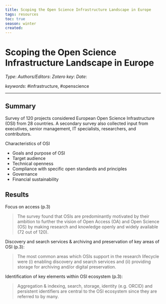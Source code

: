```yaml
---
title: Scoping the Open Science Infrastructure Landscape in Europe
tags: resources
toc: true
season: winter
created: 
---
```


# Scoping the Open Science Infrastructure Landscape in Europe

*Type*:
*Authors/Editors*:
*Zotero key*: 
*Date*: 

*keywords*: #infrastructure, #openscience

---

## Summary

Survey of 120 projects considered European Open Science Infrastructure (OSI) from 28 countries. A secondary survey also collected input from executives, senior management, IT specialists, researchers, and contributors.


Characteristics of OSI

- Goals and purpose of OSI
- Target audience
- Technical openness
- Compliance with specific open standards and principles
- Governance
- Financial sustainability

## Results

Focus on access (p.3)

> The survey found that OSIs are predominantly motivated by their ambition to further the vision of Open Access (OA) and Open Science (OS) by making research and knowledge openly and widely available (72 out of 120).

Discovery and search services & archiving and preservation of key areas of OSI (p.3):

> The most common areas which OSIs support in the research lifecycle were (i) enabling discovery and search services and (ii) providing storage for archiving and/or digital preservation.

Identification of key elements within OSI ecosystem (p.3):

> Aggregation & indexing, search, storage, identity (e.g. ORCID) and persistent identifiers are central to the OSI ecosystem since they are referred to by many.
